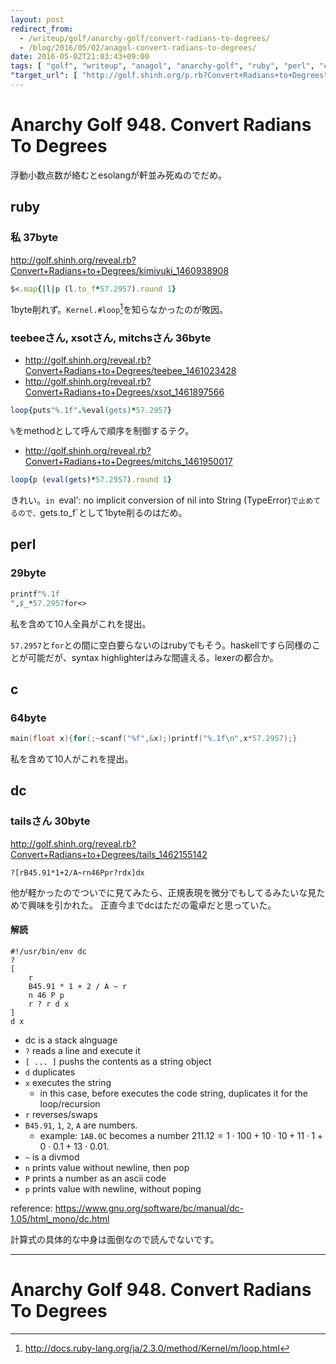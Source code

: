 ```yaml
---
layout: post
redirect_from:
  - /writeup/golf/anarchy-golf/convert-radians-to-degrees/
  - /blog/2016/05/02/anagol-convert-radians-to-degrees/
date: 2016-05-02T21:03:43+09:00
tags: [ "golf", "writeup", "anagol", "anarchy-golf", "ruby", "perl", "c", "float" ]
"target_url": [ "http://golf.shinh.org/p.rb?Convert+Radians+to+Degrees" ]
---
```


# Anarchy Golf 948. Convert Radians To Degrees

浮動小数点数が絡むとesolangが軒並み死ぬのでだめ。

## ruby

### 私 37byte

<http://golf.shinh.org/reveal.rb?Convert+Radians+to+Degrees/kimiyuki_1460938908>

``` ruby
$<.map{|l|p (l.to_f*57.2957).round 1}
```

1byte削れず。`Kernel.#loop`[^1]を知らなかったのが敗因。

### teebeeさん, xsotさん, mitchsさん 36byte

-   <http://golf.shinh.org/reveal.rb?Convert+Radians+to+Degrees/teebee_1461023428>
-   <http://golf.shinh.org/reveal.rb?Convert+Radians+to+Degrees/xsot_1461897566>

``` ruby
loop{puts"%.1f".%eval(gets)*57.2957}
```

`%`をmethodとして呼んで順序を制御するテク。

-   <http://golf.shinh.org/reveal.rb?Convert+Radians+to+Degrees/mitchs_1461950017>

``` ruby
loop{p (eval(gets)*57.2957).round 1}
```

きれい。`in `eval': no implicit conversion of nil into String (TypeError)`で止めてるので、`gets.to_f`として1byte削るのはだめ。

## perl

### 29byte

``` perl
printf"%.1f
",$_*57.2957for<>
```

私を含めて$10$人全員がこれを提出。

`57.2957`と`for`との間に空白要らないのはrubyでもそう。haskellですら同様のことが可能だが、syntax highlighterはみな間違える。lexerの都合か。

## c

### 64byte

``` c
main(float x){for(;~scanf("%f",&x);)printf("%.1f\n",x*57.2957);}
```

私を含めて$10$人がこれを提出。

## dc

### tailsさん 30byte

<http://golf.shinh.org/reveal.rb?Convert+Radians+to+Degrees/tails_1462155142>

```
?[rB45.91*1+2/A~rn46Ppr?rdx]dx
```

他が軽かったのでついでに見てみたら、正規表現を微分でもしてるみたいな見ためで興味を引かれた。
正直今までdcはただの電卓だと思っていた。

#### 解読

```
#!/usr/bin/env dc
?
[
    r
    B45.91 * 1 + 2 / A ~ r
    n 46 P p
    r ? r d x
]
d x
```

-   dc is a stack alnguage
-   `?` reads a line and execute it
-   `[ ... ]` pushs the contents as a string object
-   `d` duplicates
-   `x` executes the string
    -   in this case, before executes the code string, duplicates it for the loop/recursion
-   `r` reverses/swaps
-   `B45.91`, `1`, `2`, `A` are numbers.
    -   example: `1AB.0C` becomes a number $211.12 = 1 \cdot 100 + 10 \cdot 10 + 11 \cdot 1 + 0 \cdot 0.1 + 13 \cdot 0.01$.
-   `~` is a divmod
-   `n` prints value without newline, then pop
-   `P` prints a number as an ascii code
-   `p` prints value with newline, without poping

reference: <https://www.gnu.org/software/bc/manual/dc-1.05/html_mono/dc.html>

計算式の具体的な中身は面倒なので読んでないです。

---

# Anarchy Golf 948. Convert Radians To Degrees

[^1]: <http://docs.ruby-lang.org/ja/2.3.0/method/Kernel/m/loop.html>
